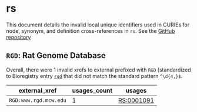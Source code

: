 # rs

This document details the invalid local unique identifiers used in CURIEs
for node, synonym, and definition cross-references in `rs`. See the [GitHub repository](https://github.com/rat-genome-database/RS-Rat-Strain-Ontology)


## `RGD`: Rat Genome Database

Overall, there were 1 invalid
xrefs to external prefixed with `RGD` (standardized to Bioregistry
entry [`rgd`]((https://bioregistry.io/rgd)) that
did not match the standard pattern `^\d{4,}$`.

| external_xref         |   usages_count | usages                                          |
|-----------------------|----------------|-------------------------------------------------|
| `RGD:www.rgd.mcw.edu` |              1 | [RS:0001091](https://bioregistry.io/RS:0001091) |

